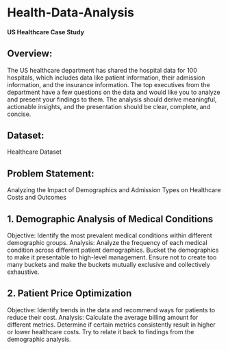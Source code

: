 # Health-Data-Analysis
#### US Healthcare Case Study
## Overview:
The US healthcare department has shared the hospital data for 100 hospitals, which includes data like patient information, their admission information, and the insurance information. The top executives from the department have a few questions on the data and would like you to analyze and present your findings to them. The analysis should derive meaningful, actionable insights, and the presentation should be clear, complete, and concise.
## Dataset:
Healthcare Dataset
## Problem Statement:
Analyzing the Impact of Demographics and Admission Types on Healthcare Costs and Outcomes

## 1. Demographic Analysis of Medical Conditions
Objective: Identify the most prevalent medical conditions within different demographic groups.
Analysis: Analyze the frequency of each medical condition across different patient demographics. Bucket the demographics to make it presentable to high-level management. Ensure not to create too many buckets and make the buckets mutually exclusive and collectively exhaustive.
## 2. Patient Price Optimization
Objective: Identify trends in the data and recommend ways for patients to reduce their cost.
Analysis: Calculate the average billing amount for different metrics. Determine if certain metrics consistently result in higher or lower healthcare costs. Try to relate it back to findings from the demographic analysis.
